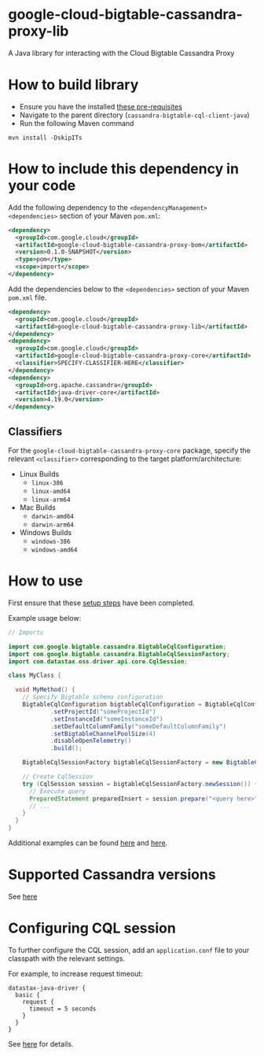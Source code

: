 # google-cloud-bigtable-cassandra-proxy-lib

A Java library for interacting with the Cloud Bigtable Cassandra Proxy

# How to build library

- Ensure you have the installed [these pre-requisites](../../cassandra-bigtable-proxy/README.md#pre-requisites)
- Navigate to the parent directory (`cassandra-bigtable-cql-client-java`)
- Run the following Maven command

```shell
mvn install -DskipITs
```

# How to include this dependency in your code

Add the following dependency to the `<dependencyManagement><dependencies>` section of your Maven `pom.xml`:

```xml
<dependency>
  <groupId>com.google.cloud</groupId>
  <artifactId>google-cloud-bigtable-cassandra-proxy-bom</artifactId>
  <version>0.1.0-SNAPSHOT</version>
  <type>pom</type>
  <scope>import</scope>
</dependency>
```

Add the dependencies below to the `<dependencies>` section of your Maven `pom.xml` file.

```xml
<dependency>
  <groupId>com.google.cloud</groupId>
  <artifactId>google-cloud-bigtable-cassandra-proxy-lib</artifactId>
</dependency>
<dependency>
  <groupId>com.google.cloud</groupId>
  <artifactId>google-cloud-bigtable-cassandra-proxy-core</artifactId>
  <classifier>SPECIFY-CLASSIFIER-HERE</classifier>
</dependency>
<dependency>
  <groupId>org.apache.cassandra</groupId>
  <artifactId>java-driver-core</artifactId>
  <version>4.19.0</version>
</dependency>
```

## Classifiers

For the `google-cloud-bigtable-cassandra-proxy-core` package, specify the relevant `<classifier>` corresponding to the target platform/architecture: 

- Linux Builds
  - `linux-386`
  - `linux-amd64`
  - `linux-arm64`
- Mac Builds
  - `darwin-amd64`
  - `darwin-arm64`
- Windows Builds
  - `windows-386`
  - `windows-amd64`

# How to use

First ensure that these [setup steps](../../cassandra-bigtable-proxy/README.md##setting-up-bigtable-instance-and-schema-configuration) have been completed.

Example usage below:

```java
// Imports

import com.google.bigtable.cassandra.BigtableCqlConfiguration;
import com.google.bigtable.cassandra.BigtableCqlSessionFactory;
import com.datastax.oss.driver.api.core.CqlSession;

class MyClass {

  void MyMethod() {
    // Specify Bigtable schema configuration
    BigtableCqlConfiguration bigtableCqlConfiguration = BigtableCqlConfiguration.builder()
            .setProjectId("someProjectId")
            .setInstanceId("someInstanceId")
            .setDefaultColumnFamily("someDefaultColumnFamily")
            .setBigtableChannelPoolSize(4)
            .disableOpenTelemetry()
            .build();

    BigtableCqlSessionFactory bigtableCqlSessionFactory = new BigtableCqlSessionFactory(bigtableCqlConfiguration);

    // Create CqlSession
    try (CqlSession session = bigtableCqlSessionFactory.newSession()) {
      // Execute query
      PreparedStatement preparedInsert = session.prepare("<query here>");
      // ...
    }
  }
}
```

Additional examples can be found [here](../example) and [here](./src/test/java/com/google/bigtable/cassandra/integration/SmokeTestIT.java).

# Supported Cassandra versions

See [here](../../cassandra-bigtable-proxy/README.md)

# Configuring CQL session

To further configure the CQL session, add an `application.conf` file to your classpath with the relevant settings.

For example, to increase request timeout:

```properties
datastax-java-driver {
  basic {
    request {
      timeout = 5 seconds
    }
  }
}
```

See [here](https://docs.datastax.com/en/developer/java-driver/latest/manual/core/configuration/index.html) for details.
